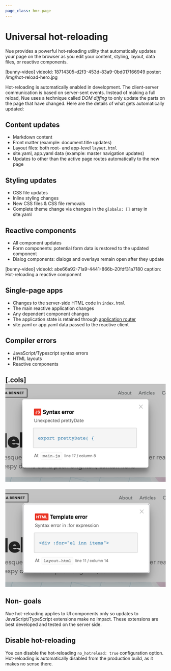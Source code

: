 ```yaml
---
page_class: hmr-page
---
```


# Universal hot-reloading

Nue provides a powerful hot-reloading utility that automatically updates your page on the browser as you edit your content, styling, layout, data files, or reactive components.

[bunny-video]
  videoId: 18714305-d2f3-453d-83a9-0bd017166949
  poster: /img/hot-reload-hero.jpg

Hot-reloading is automatically enabled in development. The client-server communication is based on server-sent events. Instead of making a full reload, Nue uses a technique called *DOM diffing* to only update the parts on the page that have changed. Here are the details of what gets automatically updated:

## Content updates
- Markdown content
- Front matter (example: document.title updates)
- Layout files: both root- and app-level `layout.html`
- site.yaml, app.yaml data (example: master navigation updates)
- Updates to other than the active page routes automatically to the new page

## Styling updates
- CSS file updates
- Inline styling changes
- New CSS files & CSS file removals
- Complete theme change via changes in the `globals: []` array in site.yaml

## Reactive components
- All component updates
- Form components: potential form data is restored to the updated component
- Dialog components: dialogs and overlays remain open after they update

[bunny-video]
  videoId: abe66a92-71a9-4441-866b-20fdf31a7180
  caption: Hot-reloading a reactive component


## Single-page apps
- Changes to the server-side HTML code in `index.html`
- The main reactive application changes
- Any dependent component changes
- The application state is retained through [application router](../reference/app-router.html)
- site.yaml or app.yaml data passed to the reactive client


## Compiler errors
- JavaScript/Typescript syntax errors
- HTML layouts
- Reactive components

[.cols]
  ![JS error](/img/js-error.png)
  ---
  ![Layout error](/img/nue-error.png)


## Non- goals
Nue hot-reloading applies to UI components only so updates to JavaScript/TypeScript extensions make no impact. These extensions are best developed and tested on the server side.


## Disable hot-reloading
You can disable the hot-reloading `no_hotreload: true` configuration option. Hot-reloading is automatically disabled from the production build, as it makes no sense there.




